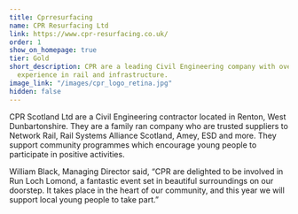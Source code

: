 ```yaml
---
title: Cprresurfacing
name: CPR Resurfacing Ltd
link: https://www.cpr-resurfacing.co.uk/
order: 1
show_on_homepage: true
tier: Gold
short_description: CPR are a leading Civil Engineering company with over 30 years’
  experience in rail and infrastructure.
image_link: "/images/cpr_logo_retina.jpg"
hidden: false
---
```


CPR Scotland Ltd are a Civil Engineering contractor located in Renton, West Dunbartonshire. They are a family ran company who are trusted suppliers to Network Rail, Rail Systems Alliance Scotland, Amey, ESD and more. They support community programmes which encourage young people to participate in positive activities.

William Black, Managing Director said, “CPR are delighted to be involved in Run Loch Lomond, a fantastic event set in beautiful surroundings on our doorstep. It takes place in the heart of our community, and this year we will support local young people to take part.”